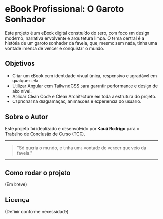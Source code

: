 # eBook Profissional: O Garoto Sonhador

Este projeto é um eBook digital construído do zero, com foco em design moderno, narrativa envolvente e arquitetura limpa. O tema central é a história de um garoto sonhador da favela, que, mesmo sem nada, tinha uma vontade imensa de vencer e conquistar o mundo.

## Objetivos
- Criar um eBook com identidade visual única, responsivo e agradável em qualquer tela.
- Utilizar Angular com TailwindCSS para garantir performance e design de alto nível.
- Aplicar Clean Code e Clean Architecture em toda a estrutura do projeto.
- Caprichar na diagramação, animações e experiência do usuário.

## Sobre o Autor
Este projeto foi idealizado e desenvolvido por **Kauã Rodrigo** para o Trabalho de Conclusão de Curso (TCC).

---

> "Só queria o mundo, e tinha uma vontade de vencer que veio da favela."

---

## Como rodar o projeto
(Em breve)

## Licença
(Definir conforme necessidade)
